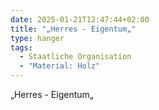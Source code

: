 ```yaml
---
date: 2025-01-21T12:47:44+02:00
title: "„Herres - Eigentum„"
type: hanger
tags:
  - Staatliche Organisation
  - "Material: Holz"
---
```

„Herres - Eigentum„
